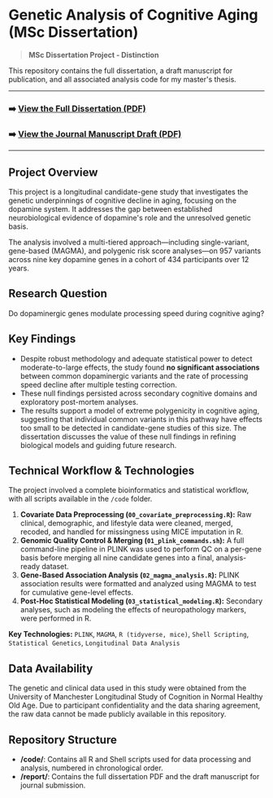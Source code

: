 # Genetic Analysis of Cognitive Aging (MSc Dissertation)

> **MSc Dissertation Project - Distinction**

This repository contains the full dissertation, a draft manuscript for publication, and all associated analysis code for my master's thesis.

---

### ➡️ [**View the Full Dissertation (PDF)**](report/Dissertation_Monica_Rose.pdf)

### ➡️ [**View the Journal Manuscript Draft (PDF)**](report/Journal_Draft_Monica_Rose.pdf)

---

## Project Overview

This project is a longitudinal candidate-gene study that investigates the genetic underpinnings of cognitive decline in aging, focusing on the dopamine system. It addresses the gap between established neurobiological evidence of dopamine's role and the unresolved genetic basis.

The analysis involved a multi-tiered approach—including single-variant, gene-based (MAGMA), and polygenic risk score analyses—on 957 variants across nine key dopamine genes in a cohort of 434 participants over 12 years.

## Research Question

Do dopaminergic genes modulate processing speed during cognitive aging?

## Key Findings

-   Despite robust methodology and adequate statistical power to detect moderate-to-large effects, the study found **no significant associations** between common dopaminergic variants and the rate of processing speed decline after multiple testing correction.
-   These null findings persisted across secondary cognitive domains and exploratory post-mortem analyses.
-   The results support a model of extreme polygenicity in cognitive aging, suggesting that individual common variants in this pathway have effects too small to be detected in candidate-gene studies of this size. The dissertation discusses the value of these null findings in refining biological models and guiding future research.

## Technical Workflow & Technologies

The project involved a complete bioinformatics and statistical workflow, with all scripts available in the `/code` folder.

1.  **Covariate Data Preprocessing (`00_covariate_preprocessing.R`):** Raw clinical, demographic, and lifestyle data were cleaned, merged, recoded, and handled for missingness using MICE imputation in R.
2.  **Genomic Quality Control & Merging (`01_plink_commands.sh`):** A full command-line pipeline in PLINK was used to perform QC on a per-gene basis before merging all nine candidate genes into a final, analysis-ready dataset.
3.  **Gene-Based Association Analysis (`02_magma_analysis.R`):** PLINK association results were formatted and analyzed using MAGMA to test for cumulative gene-level effects.
4.  **Post-Hoc Statistical Modeling (`03_statistical_modeling.R`):** Secondary analyses, such as modeling the effects of neuropathology markers, were performed in R.

**Key Technologies:** `PLINK`, `MAGMA`, `R (tidyverse, mice)`, `Shell Scripting`, `Statistical Genetics`, `Longitudinal Data Analysis`

## Data Availability

The genetic and clinical data used in this study were obtained from the University of Manchester Longitudinal Study of Cognition in Normal Healthy Old Age. Due to participant confidentiality and the data sharing agreement, the raw data cannot be made publicly available in this repository.

## Repository Structure

-   **/code/**: Contains all R and Shell scripts used for data processing and analysis, numbered in chronological order.
-   **/report/**: Contains the full dissertation PDF and the draft manuscript for journal submission.